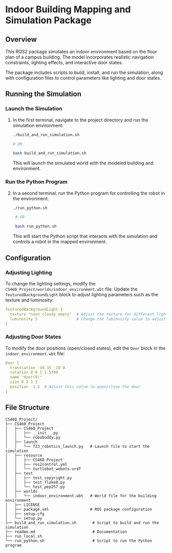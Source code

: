 # Indoor Building Mapping and Simulation Package

## Overview

This ROS2 package simulates an indoor environment based on the floor plan of a campus building. The model incorporates realistic navigation constraints, lighting effects, and interactive door states.

The package includes scripts to build, install, and run the simulation, along with configuration files to control parameters like lighting and door states.

## Running the Simulation

### Launch the Simulation

1. In the first terminal, navigate to the project directory and run the simulation environment:
   ```bash
   ./build_and_run_simulation.sh

   # OR

   bash build_and_run_simulation.sh
   ```

   This will launch the simulated world with the modeled building and environment.

### Run the Python Program

2. In a second terminal, run the Python program for controlling the robot in the environment:
   ```bash
   ./run_python.sh

    # OR

    bash run_python.sh
   ```

   This will start the Python script that interacts with the simulation and controls a robot in the mapped environment.

## Configuration

### Adjusting Lighting
To change the lighting settings, modify the `CS460_Project/worlds/indoor_environment.wbt` file. Update the `TexturedBackgroundLight` block to adjust lighting parameters such as the texture and luminosity:

```yaml
TexturedBackgroundLight {
  texture "noon_cloudy_empty"  # Adjust the texture for different lighting conditions
  luminosity 5                 # Change the luminosity value to adjust brightness
}
```

### Adjusting Door States
To modify the door positions (open/closed states), edit the `Door` block in the `indoor_environment.wbt` file:

```yaml
Door {
  translation -10.35 -10 0
  rotation 0 0 1 1.5708
  name "door(9)"
  size 0.2 1 3
  position -1.5  # Adjust this value to open/close the door
}
```

## File Structure

```
CS460_Project/
├── CS460_Project
│   ├── CS460_Project
│   │   ├── __init__.py
│   │   └── robobuddy.py
│   ├── launch
│   │   └── f23_robotics_launch.py   # Launch file to start the simulation
│   ├── resource
│   │   ├── CS460_Project
│   │   ├── ros2control.yml
│   │   └── turtlebot_webots.urdf
│   ├── test
│   │   ├── test_copyright.py
│   │   ├── test_flake8.py
│   │   └── test_pep257.py
│   ├── worlds
│   │   └── indoor_environment.wbt   # World file for the building environment
│   ├── LICENSE
│   ├── package.xml                  # ROS package configuration
│   ├── setup.cfg
│   └── setup.py
├── build_and_run_simulation.sh       # Script to build and run the simulation
├── readme.md                         # Documentation
├── run_local.sh
└── run_python.sh                     # Script to run the Python program
```